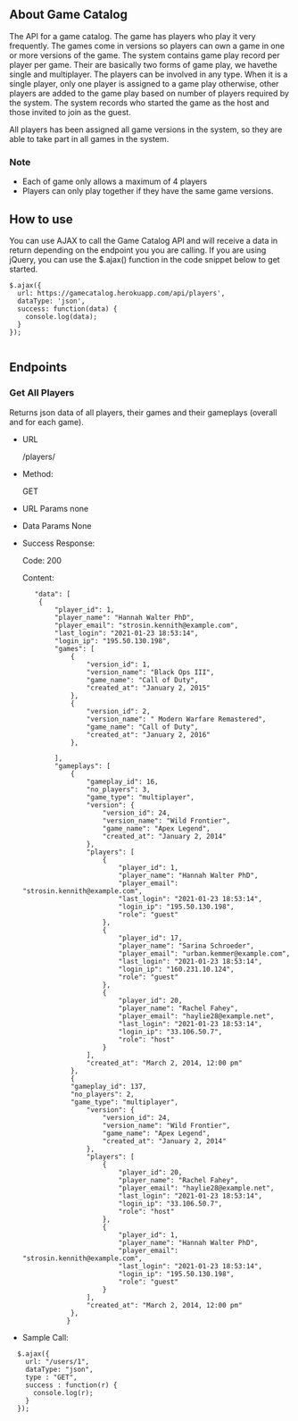 
## About Game Catalog

The API for a game catalog. The game has players who play it very frequently. The games come in versions so players can own a game in one or more versions of the game.
The system contains game play record per player per game. Their are basically two forms of game play, we havethe single and multiplayer. The players  can be involved in any type. When it is a single player, only one player is assigned to a game play otherwise, other players are added to the game play based on number of players required by the system. The system records who started the game as the host and those invited to join as the guest.

All players has been assigned all game versions in the system, so they are able to take part in all games in the system.

### Note
- Each of game only allows a maximum of 4 players
- Players can only play together if they have the same game versions.

## How to use
You can use AJAX to call the Game Catalog API and will receive a data in return depending on the endpoint you you are calling. If you are using jQuery, you can use the $.ajax() function in the code snippet below to get started.
```
$.ajax({
  url: https://gamecatalog.herokuapp.com/api/players',
  dataType: 'json',
  success: function(data) {
    console.log(data);
  }
});
      
```

## Endpoints

### Get All Players
Returns json data of all players, their games and their gameplays (overall and for each game).

- URL

    /players/

- Method:

    GET

- URL Params
    none

- Data Params
    None

- Success Response:

    Code: 200
    
    Content: 
    ```
       "data": [
        {
            "player_id": 1,
            "player_name": "Hannah Walter PhD",
            "player_email": "strosin.kennith@example.com",
            "last_login": "2021-01-23 18:53:14",
            "login_ip": "195.50.130.198",
            "games": [
                {
                    "version_id": 1,
                    "version_name": "Black Ops III",
                    "game_name": "Call of Duty",
                    "created_at": "January 2, 2015"
                },
                {
                    "version_id": 2,
                    "version_name": " Modern Warfare Remastered",
                    "game_name": "Call of Duty",
                    "created_at": "January 2, 2016"
                },
                
            ],
            "gameplays": [
                {
                    "gameplay_id": 16,
                    "no_players": 3,
                    "game_type": "multiplayer",
                    "version": {
                        "version_id": 24,
                        "version_name": "Wild Frontier",
                        "game_name": "Apex Legend",
                        "created_at": "January 2, 2014"
                    },
                    "players": [
                        {
                            "player_id": 1,
                            "player_name": "Hannah Walter PhD",
                            "player_email": "strosin.kennith@example.com",
                            "last_login": "2021-01-23 18:53:14",
                            "login_ip": "195.50.130.198",
                            "role": "guest"
                        },
                        {
                            "player_id": 17,
                            "player_name": "Sarina Schroeder",
                            "player_email": "urban.kemmer@example.com",
                            "last_login": "2021-01-23 18:53:14",
                            "login_ip": "160.231.10.124",
                            "role": "guest"
                        },
                        {
                            "player_id": 20,
                            "player_name": "Rachel Fahey",
                            "player_email": "haylie28@example.net",
                            "last_login": "2021-01-23 18:53:14",
                            "login_ip": "33.106.50.7",
                            "role": "host"
                        }
                    ],
                    "created_at": "March 2, 2014, 12:00 pm"
                },
                {
                "gameplay_id": 137,
                "no_players": 2,
                "game_type": "multiplayer",
                    "version": {
                        "version_id": 24,
                        "version_name": "Wild Frontier",
                        "game_name": "Apex Legend",
                        "created_at": "January 2, 2014"
                    },
                    "players": [
                        {
                            "player_id": 20,
                            "player_name": "Rachel Fahey",
                            "player_email": "haylie28@example.net",
                            "last_login": "2021-01-23 18:53:14",
                            "login_ip": "33.106.50.7",
                            "role": "host"
                        },
                        {
                            "player_id": 1,
                            "player_name": "Hannah Walter PhD",
                            "player_email": "strosin.kennith@example.com",
                            "last_login": "2021-01-23 18:53:14",
                            "login_ip": "195.50.130.198",
                            "role": "guest"
                        }
                    ],
                    "created_at": "March 2, 2014, 12:00 pm"
                },
               }  
     ```
     
- Sample Call:

```
  $.ajax({
    url: "/users/1",
    dataType: "json",
    type : "GET",
    success : function(r) {
      console.log(r);
    }
  });
 ```
